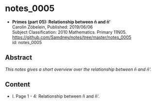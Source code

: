 # notes_0005

* **Primes (part 05): Relationship between n̄ and n̄'**  
Carolin Zöbelein, Published: 2019/06/06  
Subject Classification: 2010 Mathematics. Primary 11N05.  
https://github.com/Samdney/notes/tree/master/notes_0005   
id: notes_0005  

## Abstract
*This notes gives a short overview over the relationship between n̄ and n̄'.*

## Content
* I. Page 1 - 4: Relationship between n̄ and n̄'.
